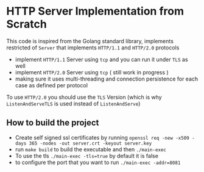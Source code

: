 # HTTP Server Implementation from Scratch
This code is inspired from the Golang standard library, 
implements restricted of `Server` that implements `HTTP/1.1` and `HTTP/2.0` protocols 


* implement `HTTP/1.1` Server using `tcp` and you can run it under `TLS` as well 
* implement `HTTP/2.0` Server using `tcp` ( still work in progress )
* making sure it uses multi-threading and connection persistence for each case as defined per protocol

To use `HTTP/2.0` you should use the `TLS` Version (which is why `ListenAndServeTLS` is used instead of `ListenAndServe`)


## How to build the project
* Create self signed ssl certificates by running `openssl req -new -x509 -days 365 -nodes -out server.crt -keyout server.key`
* run `make build` to build the executable and then `./main-exec`
* To use the tls `./main-exec -tls=true` by default it is false
* to configure the port that you want to run `./main-exec -addr=8081`